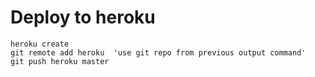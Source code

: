 # Deploy to heroku

```
heroku create
git remote add heroku  'use git repo from previous output command'
git push heroku master
```
